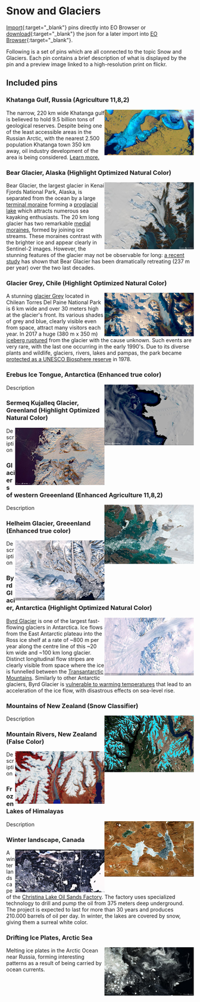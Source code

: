 # Snow and Glaciers

[Import](https://apps.sentinel-hub.com/eo-browser/?sharedPinsListId=c971df02-0886-4acb-a84d-fa666ad344e9){:target="_blank"} pins directly into EO Browser or [download](Snow_and_Glaciers.json){:target="_blank"} the json for a later import into [EO Browser](https://apps.sentinel-hub.com/eo-browser/?zoom=10&lat=41.9&lng=12.5&themeId=DEFAULT-THEME){:target="_blank"}.

Following is a set of pins which are all connected to the topic Snow and Glaciers. Each pin contains a brief description of what is displayed by the pin and a preview image linked to a high-resolution print on flickr.

## Included pins 

### Khatanga Gulf, Russia (Agriculture 11,8,2)

[<img src="fig/khatanga_thumbnail.jpg" align="right" width="240">](https://www.flickr.com/photos/sentinelhub/48206703102/in/album-72157715040686668/)The narrow, 220 km wide Khatanga gulf is believed to hold 9.5 billion tons of geological reserves. Despite being one of the least accessible areas in the Russian Arctic, with the nearest 2.500 population Khatanga town 350 km away, oil industry development of the area is being considered. [Learn more.](https://bit.ly/2JQT31o)

### Bear Glacier, Alaska (Highlight Optimized Natural Color)

[<img src="fig/bear_glacier_thumbnail.jpg" align="right" width="240">](https://www.flickr.com/photos/sentinelhub/50096465251/in/album-72157715040686668/)Bear Glacier, the largest glacier in Kenai Fjords National Park, Alaska, is separated from the ocean by a large [terminal moraine](http://www.antarcticglaciers.org/glacial-geology/glacial-landforms/glacial-depositional-landforms/moraine-types/) forming a [proglacial lake](https://www.swisseduc.ch/glaciers/glossary/proglacial-lake-en.html) which attracts numerous sea kayaking enthusiasts. The 20 km long glacier has two remarkable [medial moraines](https://www.nps.gov/articles/lateralmedialmoraines.htm), formed by joining ice streams. These moraines contrast with the brighter ice and appear clearly in Sentinel-2 images. However, the stunning features of the glacier may not be observable for long: [a recent study](https://www.nps.gov/rlc/oceanalaska/upload/Bear-Glacier-RB_FINAL_12-17-19_508-compliant.pdf) has shown that Bear Glacier has been dramatically retreating  (237 m per year)  over the two last decades.

### Glacier Grey, Chile (Highlight Optimized Natural Color)

[<img src="fig/Glacier_Grey_thumbnail.jpg" align="right" width="240">](https://www.flickr.com/photos/sentinelhub/49621823051/in/album-72157714991542468/)A stunning [glacier Grey](https://earthobservatory.nasa.gov/images/7802/grey-glacier-chile) located in Chilean Torres Del Paine National Park is 6 km wide and over 30 meters high at the glacier's front. Its various shades of grey and blue, clearly visible even from space, attract many visitors each year. In 2017 a huge (380 m x 350 m) [iceberg ruptured](https://www.theguardian.com/environment/2017/nov/29/large-iceberg-breaks-off-from-grey-glacier-in-southern-chile) from the glacier with the cause unknown. Such events are very rare, with the last one occurring in the early 1990's. Due to its diverse plants and wildlife, glaciers, rivers, lakes and pampas, the park became [protected as a UNESCO Biosphere reserve](http://www.ecocamp.travel/fr/Patagonia/Torres-del-Paine-National-Park) in 1978. 

### Erebus Ice Tongue, Antarctica (Enhanced true color)
[<img src="fig/erebus_ice_tongue_thumbnail.jpg" align="right" width="240">](https://www.flickr.com/photos/sentinelhub/50096769862/in/album-72157715040686668/)
Description

### Sermeq Kujalleq Glacier, Greenland (Highlight Optimized Natural Color)
[<img src="fig/sermeq_kujalleq_thumbnail.jpg" align="right" width="240">](https://www.flickr.com/photos/sentinelhub/49657770236/in/album-72157715040686668/)
Description

### Glaciers of western Greeenland (Enhanced Agriculture 11,8,2)
[<img src="fig/glaciers_greenland_thumbnail.jpg" align="right" width="240">](https://www.flickr.com/photos/sentinelhub/50096557146/in/album-72157715040686668/)
Description

### Helheim Glacier, Greeenland (Enhanced true color)
[<img src="fig/helheim_glacier_thumbnail.jpg" align="right" width="240">](https://www.flickr.com/photos/sentinelhub/50096599356/in/album-72157715040686668/)
Description

### Byrd Glacier, Antarctica (Highlight Optimized Natural Color)

[<img src="fig/byrd_glacier_thumbnail.jpg" align="right" width="240">](https://www.flickr.com/photos/sentinelhub/50096038658/in/album-72157715040686668/)[Byrd Glacier](https://earthobservatory.nasa.gov/images/7544/byrd-glacier-antarctica) is one of the largest fast-flowing glaciers in Antarctica. Ice flows from the East Antarctic plateau into the Ross ice shelf at a rate of ~800 m per year along the centre line of this ~20 km wide and ~100 km long glacier. Distinct longitudinal flow stripes are clearly visible from space where the ice is funnelled between the [Transantarctic Mountains](https://www.britannica.com/place/Transantarctic-Mountains). Similarly to other Antarctic glaciers, Byrd Glacier is [vulnerable to warming temperatures](https://insideclimatenews.org/news/12112019/antarctica-ice-shelf-melt-atmospheric-river-thwaites-glacier-ocean-sea-level-rise) that lead to an acceleration of the ice flow, with disastrous effects on sea-level rise.

### Mountains of New Zealand (Snow Classifier)
[<img src="fig/mountains_new_zealand.jpg" align="right" width="240">](https://www.flickr.com/photos/sentinelhub/50096638401/in/album-72157715040686668/)
Description

### Mountain Rivers, New Zealand (False Color)
[<img src="fig/mountain_rivers_thumbnail.jpg" align="right" width="240">](https://www.flickr.com/photos/sentinelhub/50096896927/in/album-72157715040686668/)
Description

### Frozen Lakes of Himalayas
[<img src="fig/himalayas_lakes_thumbnail.jpg" align="right" width="240">](https://www.flickr.com/photos/sentinelhub/50096912287/in/album-72157715040686668/)
Description

### Winter landscape, Canada
[<img src="fig/canada_snowy_landscape_thumbnail.jpg" align="right" width="240">](https://www.flickr.com/photos/sentinelhub/49560588416/in/album-72157715040686668/)
A winter landscape of the [Christina Lake Oil Sands Factory](https://www.cenovus.com/operations/oilsands/christina-lake.html). The factory uses specialized technology to drill and pump the oil from 375 meters deep underground. The project is expected to last for more than 30 years and produces 210.000 barrels of oil per day. In winter, the lakes are covered by snow, giving them a surreal white color. 

### Drifting Ice Plates, Arctic Sea
[<img src="fig/ice_plates_thumbnail.jpg" align="right" width="240">](https://www.flickr.com/photos/sentinelhub/50095907833/in/album-72157715040686668/)
Melting ice plates in the Arctic Ocean near Russia, forming interesting patterns as a result of being carried by ocean currents.
